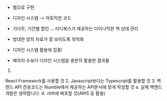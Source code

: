 * 웹으로 구현
* 디자인 시스템 -> 아토믹한 코드
* 기다무, 기간별 할인 ... 리디북스가 제공하는 다이나믹한 책 상태 관리
* 방대한 양의 자료가 잘 보이도록 최적화 


* 디자인 시스템 활용에 집중!
* 페이지 수보다 디자인 시스템을 충분히 활용한 결과물 

1.
React Framework를 사용할 것
2.
Javascript보다는 Typescript를 활용할 것
3.
백엔드 API 전송코드는 Numble에서 제공하는 API문서에 맞게 작성할 것
a.
실제 백엔드 개발은 생략합니다.
4.
서버에 배포할 것(AWS 등 활용)